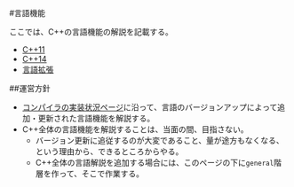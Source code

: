 #言語機能

ここでは、C++の言語機能の解説を記載する。

- [C++11](lang/cpp11.md)
- [C++14](lang/cpp14.md)
- [言語拡張](lang/extension.md.nolink)


##運営方針
- [コンパイラの実装状況ページ](implementation-status.md)に沿って、言語のバージョンアップによって追加・更新された言語機能を解説する。
- C++全体の言語機能を解説することは、当面の間、目指さない。
    - バージョン更新に追従するのが大変であること、量が途方もなくなる、という理由から、できるところからやる。
	- C++全体の言語解説を追加する場合には、このページの下に`general`階層を作って、そこで作業する。

